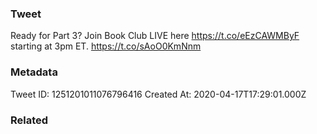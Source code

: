 ### Tweet
Ready for Part 3? Join Book Club LIVE here https://t.co/eEzCAWMByF starting at 3pm ET. https://t.co/sAoO0KmNnm

### Metadata
Tweet ID: 1251201011076796416
Created At: 2020-04-17T17:29:01.000Z

### Related

